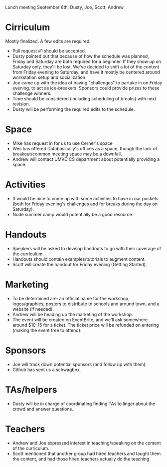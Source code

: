 Lunch meeting September 6th: Dusty, Joe, Scott, Andrew

# Cirriculum
Mostly finalized. A few edits are required:
- Pull request #1 should be accepted.
- Dusty pointed out that because of how the schedule was planned, Friday and Saturday are both required for a beginner. If they show up on Saturday only, they'll be lost. We've decided to shift a lot of the content from Friday evening to Saturday, and have it mostly be centered around workstation setup and socialization.
- Joe came up with the idea of having "challenges" to partake in on Friday evening, to act as ice-breakers. Sponsors could provide prizes to these challenge winners.
- Time should be considered (including scheduling of breaks) with next revision.
- Dusty will be performing the required edits to the schedule.

# Space
- Mike has request in for us to use Cerner's space
- Wes has offered Databasically's offices as a space, though the lack of breakout/common meeting space may be a downfall.
- Andrew will contact UMKC CS department about potentially providing a space.

# Activities 
- It would be nice to come up with some activities to have in our pockets (both for Friday evening's challenges and for breaks during the day on Saturday). 
- Node summer camp would potentially be a good resource.

# Handouts
- Speakers will be asked to develop handouts to go with their coverage of the curriculum. 
- Handouts should contain examples/tutorials to augment content.
- Scott will create the handout for Friday evening (Getting Started).

# Marketing
- To be determined are: an official name for the workshop, logos/graphics, posters to distribute to schools and around town, and a website (if needed).
- Andrew will be heading up the marketing of the workshop.
- The event will be created on EventBrite, and we'll ask somewhere around $10-15 for a ticket. The ticket price will be refunded on entering (making the event free to attend).

# Sponsors
- Joe will track down potential sponsors (and follow up with them).
- Github has sent us a schwagbox.

# TAs/helpers
- Dusty will be in charge of coordinating finding TAs to linger about the crowd and answer questions.

# Teachers
- Andrew and Joe expressed interest in teaching/speaking on the content of the curriculum.
- Scott mentioned that another group had hired teachers and taught them the content, and had those hired teachers actually do the teaching.